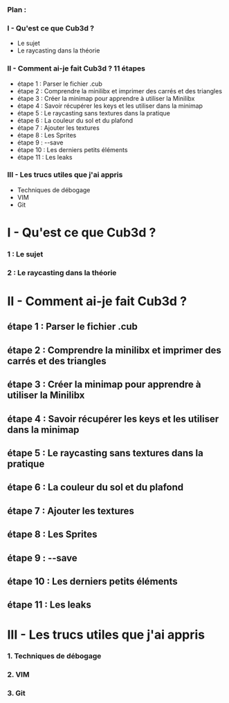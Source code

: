 ### Plan :
### I - Qu'est ce que Cub3d ?
  -  Le sujet
  -  Le raycasting dans la théorie
### II - Comment ai-je fait Cub3d ? 11 étapes
  - étape 1  :  Parser le fichier .cub
  - étape 2  :  Comprendre la minilibx et imprimer des carrés et des triangles
  - étape 3  :  Créer la minimap pour apprendre à utiliser la Minilibx
  - étape 4  :  Savoir récupérer les keys et les utiliser dans la minimap
  - étape 5  :  Le raycasting sans textures dans la pratique
  - étape 6  :  La couleur du sol et du plafond
  - étape 7  :  Ajouter les textures
  - étape 8  :  Les Sprites
  - étape 9  :  --save
  - étape 10 :  Les derniers petits éléments
  - étape 11 :  Les leaks
### III - Les trucs utiles que j'ai appris
  -  Techniques de débogage
  -  VIM
  -  Git

# I - Qu'est ce que Cub3d ?
### 1 : Le sujet
### 2 :  Le raycasting dans la théorie

# II - Comment ai-je fait Cub3d ?
## étape 1  : Parser le fichier .cub
## étape 2  : Comprendre la minilibx et imprimer des carrés et des triangles
## étape 3  : Créer la minimap pour apprendre à utiliser la Minilibx
## étape 4  : Savoir récupérer les keys et les utiliser dans la minimap
## étape 5  : Le raycasting sans textures dans la pratique
## étape 6  : La couleur du sol et du plafond
## étape 7  : Ajouter les textures
## étape 8  : Les Sprites
## étape 9  : --save
## étape 10 : Les derniers petits éléments
## étape 11 : Les leaks

# III - Les trucs utiles que j'ai appris
### 1. Techniques de débogage
### 2. VIM
### 3. Git
